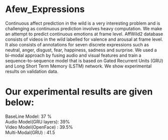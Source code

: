 # Afew_Expressions
Continuous affect prediction in the wild is a very interesting problem and is challenging as continuous prediction involves heavy computation. We make an attempt to predict continuous emotions at frame level. AffWild2 database consists of videos in the wild labelled for valence and arousal at frame level. It also consists of annotations for seven discrete expressions such as neutral, anger, disgust, fear, happiness, sadness and surprise. We used a bi-modal approach by fusing audio and visual features and train a sequence-to-sequence model that is based on Gated Recurrent Units (GRU) and Long Short Term Memory (LSTM) network. We show experimental results on validation data.

# Our experimental results are given below:
BaseLine Model: 37 % </br>
Audio Model(GRU layers): 39%</br>
Video Model(OpenFace) : 39.5%</br>
Multi-Modal(GRU) : 41.5</br>
